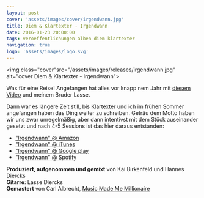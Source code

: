 ```yaml
---
layout: post
cover: 'assets/images/cover/irgendwann.jpg'
title: Diem & Klartexter - Irgendwann
date: 2016-01-23 20:00:00
tags: veroeffentlichungen alben diem klartexter
navigation: true
logo: 'assets/images/logo.svg'
---
```


<img class="cover"src="/assets/images/releases/irgendwann.jpg" alt="cover Diem & Klartexter - Irgendwann">

Was für eine Reise! Angefangen hat alles vor knapp nem Jahr mit [diesem Video](https://www.youtube.com/watch?v=EIu9Rsn2oiM&feature=youtu.be&t=63) und meinem Bruder Lasse.

Dann war es längere Zeit still, bis Klartexter und ich im frühen Sommer angefangen haben das Ding weiter zu schreiben. Geträu dem Motto haben wir uns zwar unregelmäßig, aber dann intentivst mit dem Stück auseinander gesetzt und nach 4-5 Sessions ist das hier daraus entstanden:


 - ["Irgendwann" @ Amazon](https://www.amazon.de/Irgendwann/dp/B01AKAH09S)
 - ["Irgendwann" @ iTunes](https://itunes.apple.com/de/album/irgendwann-single/id1074278111)
 - ["Irgendwann" @ Google play](https://play.google.com/music/preview/Ts6hitvz6zxpm5ooognifj4lhrq)
 - ["Irgendwann" @ Spotify](https://open.spotify.com/track/35QnHUOxM0gSCL8YKULtyH)


__Produziert, aufgenommen und gemixt__ von Kai Birkenfeld und Hannes Diercks  
__Gitarre__: Lasse Diercks  
__Gemastert__ von Carl Albrecht, [Music Made Me Millionaire](http://www.musicmadememillionaire.de/)
